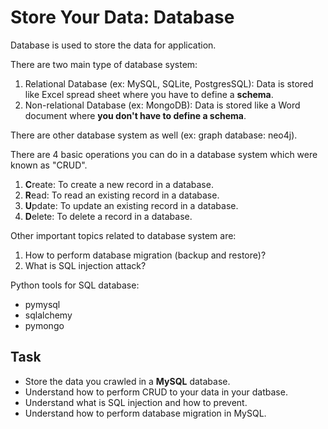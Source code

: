 # Store Your Data: Database

Database is used to store the data for application.

There are two main type of database system:
1. Relational Database (ex: MySQL, SQLite, PostgresSQL): 
Data is stored like Excel spread sheet where you have to define a **schema**.
2. Non-relational Database (ex: MongoDB):
Data is stored like a Word document where **you don't have to define a schema**.

There are other database system as well (ex: graph database: neo4j).

There are 4 basic operations you can do in a database system
which were known as "CRUD".
1. **C**reate: To create a new record in a database.
2. **R**ead: To read an existing record in a database.
3. **U**pdate: To update an existing record in a database.
4. **D**elete: To delete a record in a database.

Other important topics related to database system are:
1. How to perform database migration (backup and restore)?
2. What is SQL injection attack?

Python tools for SQL database:
- pymysql
- sqlalchemy
- pymongo

## Task
- Store the data you crawled in a **MySQL** database.
- Understand how to perform CRUD to your data in your datbase.
- Understand what is SQL injection and how to prevent.
- Understand how to perform database migration in MySQL.
